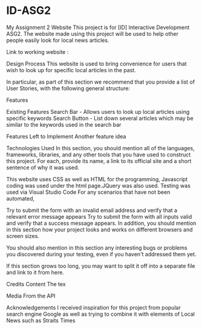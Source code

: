 # ID-ASG2
My Assignment 2 Website
This project is for [ID] Interactive Development ASG2. The website made using this project will be used to help other people easily look for local news articles.

Link to working website : 

Design Process
This website is used to bring convenience for users that wish to look up for specific local articles in the past.

In particular, as part of this section we recommend that you provide a list of User Stories, with the following general structure:



Features

Existing Features
Search Bar - Allows users to look up local articles using specific keywords
Search Button - List down several articles which may be similar to the keywords used in the search bar

Features Left to Implement
Another feature idea

Technologies Used
In this section, you should mention all of the languages, frameworks, libraries, and any other tools that you have used to construct this project. For each, provide its name, a link to its official site and a short sentence of why it was used.

This website uses CSS as well as HTML for the programming, Javascript coding was used under the html page.JQuery was also used. Testing was used via Visual Studio Code For any scenarios that have not been automated, 


Try to submit the form with an invalid email address and verify that a relevant error message appears Try to submit the form with all inputs valid and verify that a success message appears. In addition, you should mention in this section how your project looks and works on different browsers and screen sizes.

You should also mention in this section any interesting bugs or problems you discovered during your testing, even if you haven't addressed them yet.

If this section grows too long, you may want to split it off into a separate file and link to it from here.

Credits
Content
The tex

Media
From the API

Acknowledgements
I received inspiration for this project from popular search engine Google as well as trying to combine it with elements of Local News such as Straits Times
